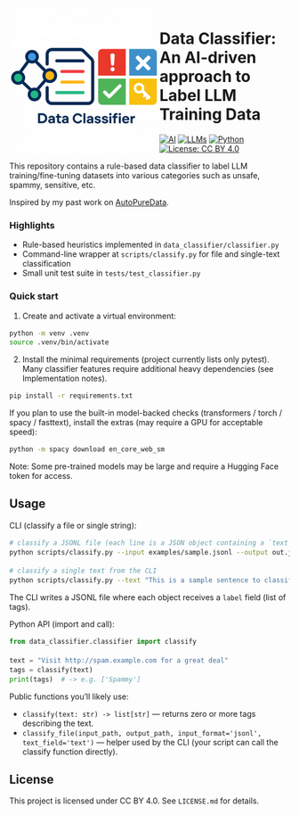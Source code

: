 <img src="./assets/project_logo.jpg" alt="Project logo" width="270px" align="left"/>
<!-- $ convert logo_large.png -resize 270x270 project_logo.jpg -->

# Data Classifier: An AI-driven approach to Label LLM Training Data
[![AI](https://img.shields.io/badge/AI-C21B00?style=for-the-badge&logo=openaigym&logoColor=white)]()
[![LLMs](https://img.shields.io/badge/LLMs-1A535C?style=for-the-badge&logo=openai&logoColor=white)]()
[![Python](https://img.shields.io/badge/Python-3776AB?style=for-the-badge&logo=python&logoColor=ffdd54)]()
[![License: CC BY 4.0](https://img.shields.io/badge/License-CC_BY_4.0-darkgreen.svg?style=for-the-badge&logo=github&logoColor=white)](./LICENSE.md)

This repository contains a rule-based data classifier to label LLM training/fine-tuning datasets into various categories such as unsafe, spammy, sensitive, etc.

Inspired by my past work on [AutoPureData](https://github.com/Pro-GenAI/AutoPureData).

### Highlights

- Rule-based heuristics implemented in `data_classifier/classifier.py`
- Command-line wrapper at `scripts/classify.py` for file and single-text classification
- Small unit test suite in `tests/test_classifier.py`

### Quick start

1. Create and activate a virtual environment:

```bash
python -m venv .venv
source .venv/bin/activate
```

2. Install the minimal requirements (project currently lists only pytest). Many
	 classifier features require additional heavy dependencies (see Implementation notes).

```bash
pip install -r requirements.txt
```

If you plan to use the built-in model-backed checks (transformers / torch / spacy / fasttext),
install the extras (may require a GPU for acceptable speed):

```bash
python -m spacy download en_core_web_sm
```

Note: Some pre-trained models may be large and require a Hugging Face token for access.

## Usage

CLI (classify a file or single string):

```bash
# classify a JSONL file (each line is a JSON object containing a `text` field):
python scripts/classify.py --input examples/sample.jsonl --output out.jsonl --format jsonl

# classify a single text from the CLI
python scripts/classify.py --text "This is a sample sentence to classify."
```

The CLI writes a JSONL file where each object receives a `label` field (list of tags).

Python API (import and call):

```python
from data_classifier.classifier import classify

text = "Visit http://spam.example.com for a great deal"
tags = classify(text)
print(tags)  # -> e.g. ['Spammy']
```

Public functions you’ll likely use:

- `classify(text: str) -> list[str]` — returns zero or more tags describing the text.
- `classify_file(input_path, output_path, input_format='jsonl', text_field='text')` —
	helper used by the CLI (your script can call the classify function directly).

## License

This project is licensed under CC BY 4.0. See `LICENSE.md` for details.
